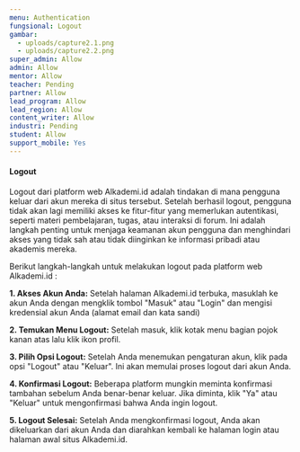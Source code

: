 ```yaml
---
menu: Authentication
fungsional: Logout
gambar:
  - uploads/capture2.1.png
  - uploads/capture2.2.png
super_admin: Allow
admin: Allow
mentor: Allow
teacher: Pending
partner: Allow
lead_program: Allow
lead_region: Allow
content_writer: Allow
industri: Pending
student: Allow
support_mobile: Yes
---
```

#### L﻿ogout

Logout dari platform web Alkademi.id adalah tindakan di mana pengguna keluar dari akun mereka di situs tersebut. Setelah berhasil logout, pengguna tidak akan lagi memiliki akses ke fitur-fitur yang memerlukan autentikasi, seperti materi pembelajaran, tugas, atau interaksi di forum. Ini adalah langkah penting untuk menjaga keamanan akun pengguna dan menghindari akses yang tidak sah atau tidak diinginkan ke informasi pribadi atau akademis mereka.

B﻿erikut langkah-langkah untuk melakukan logout pada platform web Alkademi.id : 

**1. Akses Akun Anda:** Setelah halaman Alkademi.id terbuka, masuklah ke akun Anda dengan mengklik tombol "Masuk" atau "Login" dan mengisi kredensial akun Anda (alamat email dan kata sandi)

**2. Temukan Menu Logout:** Setelah masuk, klik kotak menu bagian pojok kanan atas lalu klik ikon profil.

**3. Pilih Opsi Logout:** Setelah Anda menemukan pengaturan akun, klik pada opsi "Logout" atau "Keluar". Ini akan memulai proses logout dari akun Anda.

**4. Konfirmasi Logout:** Beberapa platform mungkin meminta konfirmasi tambahan sebelum Anda benar-benar keluar. Jika diminta, klik "Ya" atau "Keluar" untuk mengonfirmasi bahwa Anda ingin logout.

**5. Logout Selesai:** Setelah Anda mengkonfirmasi logout, Anda akan dikeluarkan dari akun Anda dan diarahkan kembali ke halaman login atau halaman awal situs Alkademi.id.